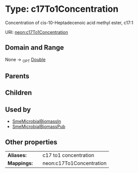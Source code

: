 
# Type: c17To1Concentration


Concentration of cis-10-Heptadecenoic acid methyl ester, c17:1

URI: [neon:c17To1Concentration](https://data.neonscience.org/c17To1Concentration)


## Domain and Range

None ->  <sub>OPT</sub> [Double](types/Double.md)

## Parents


## Children


## Used by

 * [SmeMicrobialBiomassIn](SmeMicrobialBiomassIn.md)
 * [SmeMicrobialBiomassPub](SmeMicrobialBiomassPub.md)

## Other properties

|  |  |  |
| --- | --- | --- |
| **Aliases:** | | c17 to1 concentration |
| **Mappings:** | | neon:c17To1Concentration |

